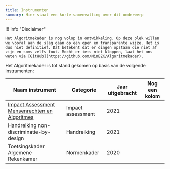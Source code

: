 ```yaml
---
title: Instrumenten
summary: Hier staat een korte samenvatting over dit onderwerp
---
```


!!! info "Disclaimer"

    Het Algoritmekader is nog volop in ontwikkeling. Op deze plek willen we vooral aan de slag gaan op een open en transparante wijze. Het is dus niet definitief. Dat betekent dat er dingen opstaan die niet af zijn en soms zelfs fout. Mocht er iets niet kloppen, laat het ons weten via [GitHub](https://github.com/MinBZK/Algoritmekader).


Het Algoritmekader is tot stand gekomen op basis van de volgende instrumenten:

|**Naam instrument**|**Categorie**|**Jaar uitgebracht**|**Nog een kolom**|
|-------------------|-------------|--------------------|-----------------|
| [Impact Assessment Mensenrechten en Algoritmes](https://www.rijksoverheid.nl/documenten/rapporten/2021/02/25/impact-assessment-mensenrechten-en-algoritmes) | Impact assessment | 2021 | |
| Handreiking non-discriminatie-by-design | Handreiking | 2021 | |
| Toetsingskader Algemene Rekenkamer | Normenkader | 2020 | |